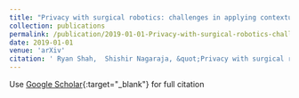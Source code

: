```yaml
---
title: "Privacy with surgical robotics: challenges in applying contextual privacy theory"
collection: publications
permalink: /publication/2019-01-01-Privacy-with-surgical-robotics-challenges-in-applying-contextual-privacy-theory
date: 2019-01-01
venue: 'arXiv'
citation: ' Ryan Shah,  Shishir Nagaraja, &quot;Privacy with surgical robotics: challenges in applying contextual privacy theory.&quot; arXiv, 2019.'
---
```

Use [Google Scholar](https://scholar.google.com/scholar?q=Privacy+with+surgical+robotics:+challenges+in+applying+contextual+privacy+theory){:target="_blank"} for full citation